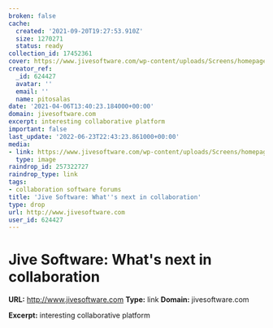 ```yaml
---
broken: false
cache:
  created: '2021-09-20T19:27:53.910Z'
  size: 1270271
  status: ready
collection_id: 17452361
cover: https://www.jivesoftware.com/wp-content/uploads/Screens/homepage-screenshot-1024x571.png
creator_ref:
  _id: 624427
  avatar: ''
  email: ''
  name: pitosalas
date: '2021-04-06T13:40:23.184000+00:00'
domain: jivesoftware.com
excerpt: interesting collaborative platform
important: false
last_update: '2022-06-23T22:43:23.861000+00:00'
media:
- link: https://www.jivesoftware.com/wp-content/uploads/Screens/homepage-screenshot-1024x571.png
  type: image
raindrop_id: 257322727
raindrop_type: link
tags:
- collaboration software forums
title: 'Jive Software: What''s next in collaboration'
type: drop
url: http://www.jivesoftware.com
user_id: 624427
---
```


# Jive Software: What's next in collaboration

**URL:** http://www.jivesoftware.com
**Type:** link
**Domain:** jivesoftware.com

**Excerpt:** interesting collaborative platform
